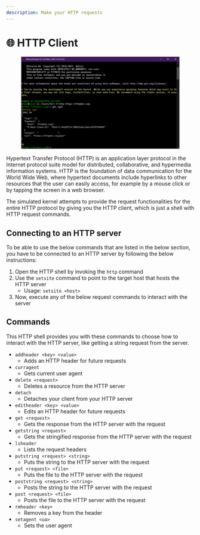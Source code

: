 ```yaml
---
description: Make your HTTP requests
---
```


# 🌐 HTTP Client

<figure><img src="../../../.gitbook/assets/HTTPClient.png" alt=""><figcaption></figcaption></figure>

Hypertext Transfer Protocol (HTTP) is an application layer protocol in the Internet protocol suite model for distributed, collaborative, and hypermedia information systems. HTTP is the foundation of data communication for the World Wide Web, where hypertext documents include hyperlinks to other resources that the user can easily access, for example by a mouse click or by tapping the screen in a web browser.

The simulated kernel attempts to provide the request functionalities for the entire HTTP protocol by giving you the HTTP client, which is just a shell with HTTP request commands.

## Connecting to an HTTP server

To be able to use the below commands that are listed in the below section, you have to be connected to an HTTP server by following the below instructions:

1. Open the HTTP shell by invoking the `http` command
2. Use the `setsite` command to point to the target host that hosts the HTTP server
   * Usage: `setsite <host>`
3. Now, execute any of the below request commands to interact with the server

## Commands

This HTTP shell provides you with these commands to choose how to interact with the HTTP server, like getting a string request from the server.

* `addheader <key> <value>`
  * Adds an HTTP header for future requests
* `curragent`
  * Gets current user agent
* `delete <request>`
  * Deletes a resource from the HTTP server
* `detach`
  * Detaches your client from your HTTP server
* `editheader <key> <value>`
  * Edits an HTTP header for future requests
* `get <request>`
  * Gets the response from the HTTP server with the request
* `getstring <request>`
  * Gets the stringified response from the HTTP server with the request
* `lsheader`
  * Lists the request headers
* `putstring <request> <string>`
  * Puts the string to the HTTP server with the request
* `put <request> <file>`
  * Puts the file to the HTTP server with the request
* `poststring <request> <string>`
  * Posts the string to the HTTP server with the request
* `post <request> <file>`
  * Posts the file to the HTTP server with the request
* `rmheader <key>`
  * Removes a key from the header
* `setagent <ua>`
  * Sets the user agent
